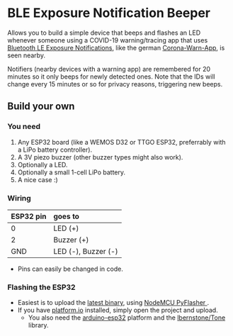 # BLE Exposure Notification Beeper

Allows you to build a simple device that beeps and flashes an LED whenever someone using a COVID-19 warning/tracing app that uses [Bluetooth LE Exposure Notifications](https://en.wikipedia.org/wiki/Exposure_Notification), like the german [Corona-Warn-App](https://www.coronawarn.app/en/), is seen nearby.

Notifiers (nearby devices with a warning app) are remembered for 20 minutes so it only beeps for newly detected ones. Note that the IDs will change every 15 minutes or so for privacy reasons, triggering new beeps.

## Build your own
### You need
1. Any ESP32 board (like a WEMOS D32 or TTGO ESP32, preferrably with a LiPo battery controller).
2. A 3V piezo buzzer (other buzzer types might also work).
3. Optionally a LED.
4. Optionally a small 1-cell LiPo battery.
5. A nice case :)

### Wiring

| ESP32 pin | goes to             |
|:----------|:--------------------|
| 0         | LED (+)             |
| 2         | Buzzer (+)          |
| GND       | LED (-), Buzzer (-) |

- Pins can easily be changed in code.

### Flashing the ESP32
- Easiest is to upload the [latest binary](https://github.com/kmetz/BLEExposureNotificationBeeper/releases/latest/download/firmware-esp32dev.bin), using [NodeMCU PyFlasher
](https://github.com/marcelstoer/nodemcu-pyflasher).
- If you have [platform.io](https://platformio.org/platformio-ide) installed, simply open the project and upload.
  - You also need the [arduino-esp32](https://github.com/espressif/arduino-esp32) platform and the [lbernstone/Tone](https://github.com/lbernstone/Tone) library. 

